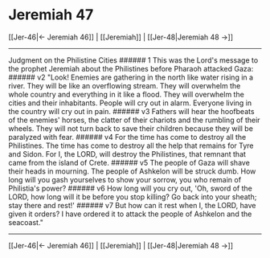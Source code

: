 # Jeremiah 47

[[Jer-46|← Jeremiah 46]] | [[Jeremiah]] | [[Jer-48|Jeremiah 48 →]]
***

Judgment on the Philistine Cities ###### 1 This was the Lord's message to the prophet Jeremiah about the Philistines before Pharaoh attacked Gaza: ###### v2 "Look! Enemies are gathering in the north like water rising in a river. They will be like an overflowing stream. They will overwhelm the whole country and everything in it like a flood. They will overwhelm the cities and their inhabitants. People will cry out in alarm. Everyone living in the country will cry out in pain. ###### v3 Fathers will hear the hoofbeats of the enemies' horses, the clatter of their chariots and the rumbling of their wheels. They will not turn back to save their children because they will be paralyzed with fear. ###### v4 For the time has come to destroy all the Philistines. The time has come to destroy all the help that remains for Tyre and Sidon. For I, the LORD, will destroy the Philistines, that remnant that came from the island of Crete. ###### v5 The people of Gaza will shave their heads in mourning. The people of Ashkelon will be struck dumb. How long will you gash yourselves to show your sorrow, you who remain of Philistia's power? ###### v6 How long will you cry out, 'Oh, sword of the LORD, how long will it be before you stop killing? Go back into your sheath; stay there and rest!' ###### v7 But how can it rest when I, the LORD, have given it orders? I have ordered it to attack the people of Ashkelon and the seacoast."

***
[[Jer-46|← Jeremiah 46]] | [[Jeremiah]] | [[Jer-48|Jeremiah 48 →]]
